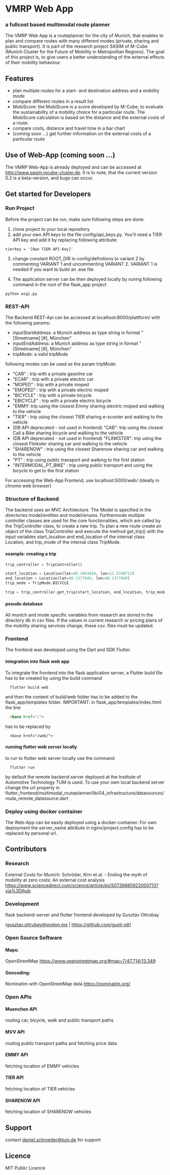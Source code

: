 # VMRP Web App
### a fullcost based multimodal route planner

The VMRP Web App is a routeplanner for the city of Munich, that enables to plan and compare routes with many different modes (private, sharing and public transport). It is part of the research project SASIM of M-Cube (Munich Cluster for the Future of Mobility in Metropolitan Regions). The goal of this project is, to give users a better understanding of the external effects of their mobility behaviour.

## Features
- plan multiple routes for a start- and destination address and a mobility mode
- compare different routes in a result list 
- MobiScore: the MobiScore is a score developed by M-Cube, to evaluate the sustainability of a mobility choice for a particular route. The MobiScore calculation is based on the distance and the external costs of a route.
- compare costs, distance and travel time in a bar chart
- (coming soon ...) get further information on the external costs of a particular route 

## Use of Web-App (coming soon ...)
The VMRP Web-App is already deployed and can be accessed at http://www.sasim.mcube-cluster.de. It is to note, that the current version 0.2 is a beta-version, and bugs can occur.

## Get started for Developers

### Run Project
Before the project can be run, make sure following steps are done:

1. clone project to your local repository
2. add your own API keys to the file config/api_keys.py. You'll need a TIER API key and add it by replacing following
   attribute:

```
tierkey = '[Own TIER API-Key]'
```

3. change constant ROOT_DIR in config/definitions to variant 2 by commenting VARIANT 1 and uncommenting VARIANT 2.
   VARIANT 1 is needed if you want to build an .exe file

4. The application server can be then deployed locally by runing following command in the root of the flask_app project

``` console
python wsgi.py 
```

### REST-API

The Backend REST-Api can be accessed at localhost:8000/plattform/ with the following params:

- inputStartAddress:
  a Munich address as type string in format "[Streetname] [#], München"
- inputEndAddress:
  a Munich address as type string in format "[Streetname] [#], München"
- tripMode: a valid tripMode

following modes can be used as the param tripMode:
- "CAR" : trip with a private gasoline car
- "ECAR" : trip with a private electric car
- "MOPED" : trip with a private moped
- "EMOPED" : trip with a private electric moped
- "BICYCLE" : trip with a private bicycle
- "EBICYCLE" : trip with a private electric bicycle
- "EMMY: trip using the closest Emmy sharing electric moped and walking to the vehicle
- "TIER" : trip using the closest TIER sharing e-scooter and walking to the vehicle
- (DB API deprecated - not used in frontend) "CAB": trip using the closest Call a Bike sharing bicycle and walking to the vehicle
- (DB API deprecated - not used in frontend) "FLINKSTER": trip using the closest Flinkster sharing car and walking to the vehicle
- "SHARENOW" : trip using the closest Sharenow sharing car and walking to the vehicle
- "PT" : trip using public transport and walking to the first station
- "INTERMODAL_PT_BIKE" : trip using public transport and using the bicycle to get to the first station

For accessing the Web-App Frontend, use localhost:5000/web/ (ideally in chrome web browser)

### Structure of Backend

The backend uses an MVC Architecture. The Model is specified in the directories model/entities and model/enums.
Furthermode multiple controller classes are used for the core functionalities, which are called by the TripController
class, to create a new trip. To plan a new route create an object of the class TripController and execute the method
get_trip() with the input variables start_location and end_location of the internal class Location, and trip_mode of the
internal class TripMode.

#### example: creating a trip
```python
trip_controller = TripController()

start_location = Location(lat=48.1663834, lon=11.5748712)
end_location = Location(lat=48.1377949, lon=48.1377949)
trip_mode = TripMode.BICYCLE

trip = trip_controller.get_trip(start_location, end_location, trip_mode)
```

#### pseudo database

All munich and mode specific variables from research are stored in the directory db in csv files. If the values in
current research or pricing plans of the mobility sharing services change, these csv. files must be updated.

### Frontend
The frontend was developed using the Dart and SDK Flutter. 

#### integration into flask web app
To integrate the frontend into the flask application server, a Flutter build file has to be created by using the build command
```console
  flutter build web
```
and then the content of build/web folder has to be added to the flask_app/templates folder. IMPORTANT: in flask_app/templates/index.html the line 

```html
  <base href="/">
```
has to be replaced by
```
  <base href="/web/">
```

#### running flutter web server locally
to run to flutter web server locally use the command
```console
  flutter run
```
by default the remote backend server deployed at the Institute of Automotive Technology TUM is used. To use your own local backend server change the url property in flutter_frontend/multimodal_routeplanner/lib/04_infrastructure/datasources/route_remote_datasource.dart

### Deploy using docker container
The Web-App can be easily deployed using a docker-container. For own deployment the server_name attribute in nginx/project.config has to be replaced by personal url.

## Contributors

### Research
External Costs for Munich:
Schröder, Kirn et al. - Ending the myth of mobility at zero costs: An external cost analysis
https://www.sciencedirect.com/science/article/pii/S0739885922000713?via%3Dihub

### Development
flask backend-server and flutter frontend developed by Gusztáv Ottrubay 

(gusztav.ottrubay@proton.me | https://github.com/gusti-ott)

### Open Source Software
#### Maps: 
OpenStreetMap
https://www.openstreetmap.org/#map=7/47.714/13.349

#### Geocoding: 
Nominatim with OpenStreetMap data
https://nominatim.org/

### Open APIs
#### Muenchen API
routing car, bicycle, walk and public transport paths

#### MVV API
routing public transport paths and fetching price data

#### EMMY API
fetching location of EMMY vehicles

#### TIER API
fetching location of TIER vehicles

#### SHARENOW API
fetching location of SHARENOW vehicles

## Support

contact daniel.schroeder@tum.de for support

## Licence

MIT Public Licence
